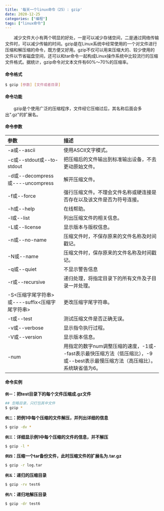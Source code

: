 ```yaml
---
title: '每天一个linux命令（25）: gzip'
date: 2020-12-25
categories: ["编程"]
tags: ["linux命令"]
---
```

　　减少文件大小有两个明显的好处，一是可以减少存储空间，二是通过网络传输文件时，可以减少传输的时间。gzip是在Linux系统中经常使用的一个对文件进行压缩和解压缩的命令，既方便又好用。gzip不仅可以用来压缩大的、较少使用的文件以节省磁盘空间，还可以和tar命令一起构成Linux操作系统中比较流行的压缩文件格式。据统计，gzip命令对文本文件有60%～70%的压缩率。
<!--more -->
#### 命令格式
```bash
$ gzip [参数] [文件或者目录]
```
#### 命令功能
　　gzip是个使用广泛的压缩程序，文件经它压缩过后，其名称后面会多出".gz"的扩展名。
#### 命令参数
| 参数 | 描述 |
| :------------- | :------------- |
| -a或--ascii | 使用ASCII文字模式。 |
| -c或--stdout或--to-stdout | 把压缩后的文件输出到标准输出设备，不去更动原始文件。 |
| -d或--decompress或----uncompress | 解开压缩文件。 |
| -f或--force | 强行压缩文件。不理会文件名称或硬连接是否存在以及该文件是否为符号连接。 |
| -h或--help | 在线帮助。 |
| -l或--list | 列出压缩文件的相关信息。 |
| -L或--license | 显示版本与版权信息。 |
| -n或--no-name | 压缩文件时，不保存原来的文件名称及时间戳记。 |
| -N或--name | 压缩文件时，保存原来的文件名称及时间戳记。 |
|-q或--quiet | 不显示警告信息 |
| -r或--recursive | 递归处理，将指定目录下的所有文件及子目录一并处理。 |
| -S<压缩字尾字符串>或----suffix<压缩字尾字符串> | 更改压缩字尾字符串。 |
| -t或--test | 测试压缩文件是否正确无误。 |
| -v或--verbose | 显示指令执行过程。 |
| -V或--version | 显示版本信息。 |
| -num | 用指定的数字num调整压缩的速度，-1或--fast表示最快压缩方法（低压缩比），-9或--best表示最慢压缩方法（高压缩比）。系统缺省值为6。 |

#### 命令实例
**`例一`：把test目录下的每个文件压缩成.gz文件**
```bash
## 忽略目录，只打包其中文件
$ gzip *
```
**`例二`：把例1中每个压缩的文件解压，并列出详细的信息**
```bash
$ gzip -dv *
```
**`例三`：详细显示例1中每个压缩的文件的信息，并不解压**
```bash
$ gzip -l *
```
**`例四`：压缩一个tar备份文件，此时压缩文件的扩展名为.tar.gz**
```bash
$ gzip -r log.tar
```
**`例五`：递归的压缩目录**
```bash
$ gzip -rv test6
```
**`例六`：递归地解压目录**
```bash
$ gzip -dr test6
```
